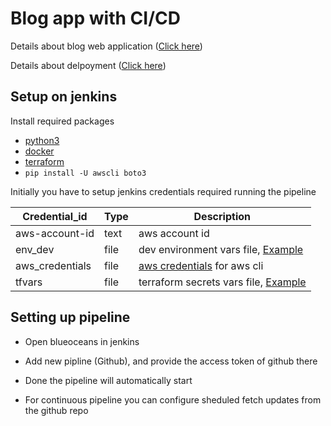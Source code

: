 # Blog app with CI/CD

Details about blog web application ([Click here](https://github.com/Rishang/blogPost/tree/master/webapp))

Details about delpoyment ([Click here](https://github.com/Rishang/blogPost/tree/master/deploy))

## Setup on jenkins

Install required packages

- [python3](https://www.python.org/downloads/)
- [docker](https://docs.docker.com/engine/install/)
- [terraform](https://www.terraform.io/downloads.html)
- `pip install -U awscli boto3`

Initially you have to setup jenkins credentials required running the pipeline

| Credential_id   | Type    | Description
| -------------   | ----    | ------
| aws-account-id  | text    | aws account id
| env_dev         | file    | dev environment vars file, [Example](https://github.com/Rishang/blogPost/blob/master/webapp/env.dev.example)
| aws_credentials | file    | [aws credentials](https://docs.aws.amazon.com/cli/latest/userguide/cli-configure-files.html) for aws cli
| tfvars | file | terraform secrets vars file, [Example](https://github.com/Rishang/blogPost/blob/master/deploy/terraform/tfvars.example)

## Setting up pipeline

- Open blueoceans in jenkins

- Add new pipline (Github), and provide the access token of github there

- Done the pipeline will automatically start

- For continuous pipeline you can configure sheduled fetch updates from the github repo
